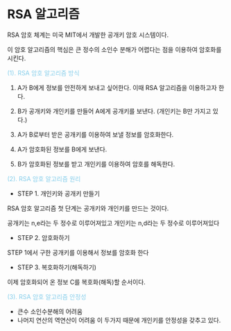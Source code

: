 # RSA 알고리즘
RSA 암호 체계는 미국 MIT에서 개발한 공개키 암호 시스템이다.

이 암호 알고리즘의 핵심은 큰 정수의 소인수 분해가 어렵다는 점을 이용하여 암호화를 시킨다.

<span style="color:skyblue;">(1). RSA 암호 알고리즘 방식</span>
1. A가 B에게 정보를 안전하게 보내고 싶어한다. 이때 RSA 알고리즘을 이용하고자 한다.

2. B가 공개키와 개인키를 만들어 A에게 공개키를 보낸다. (개인키는 B만 가지고 있다.)

3. A가 B로부터 받은 공개키를 이용하여 보낼 정보를 암호화한다.

4. A가 암호화된 정보를 B에게 보낸다.

5. B가 암호화된 정보를 받고 개인키를 이용하여 암호를 해독한다. 

<span style="color:skyblue;">(2). RSA 암호 알고리즘 원리</span>
- STEP 1. 개인키와 공개키 만들기

RSA 암호 알고리즘 첫 단계는 공개키와 개인키를 만드는 것이다.

공개키는 n,e라는 두 정수로 이루어져있고 개인키는 n,d라는 두 정수로 이루어져있다

- STEP 2. 암호화하기

STEP 1에서 구한 공개키를 이용해서 정보를 암호화 한다

- STEP 3. 복호화하기(해독하기)

이제 암호화되어 온 정보 C를 복호화(해독)할 순서이다.

<span style="color:skyblue;">(3).  RSA 암호 알고리즘 안정성</span>
 - 큰수 소인수분해의 어려움
 - 나머지 연산의 역연산이 어려움
 이 두가지 때문에 개인키를 안정성을 갖추고 있다.
